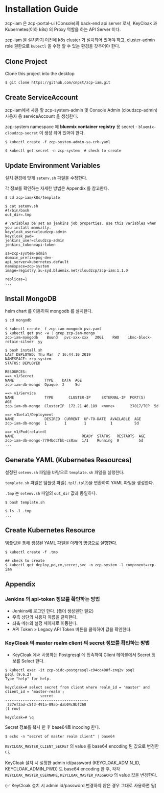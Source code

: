 # Installation Guide

zcp-iam 은 zcp-portal-ui (Console)의 back-end api server 로서, KeyCloak 과 Kubernetes(이하 k8s) 의 Proxy 역할을 하는 API Server 이다.

zcp-iam 을 설치하기 이전에 k8s cluster 가 설치되어 있어야 하고, cluster-admin role 권한으로 `kubectl` 을 수행 할 수 있는 환경을 갖추어야 한다.

## Clone Project

Clone this project into the desktop

```
$ git clone https://github.com/cnpst/zcp-iam.git
```

## Create ServiceAccount

zcp-iam에서 사용 할 zcp-system-admin 및 Console Admin (cloudzcp-admin) 사용자 용 serviceAccount 을 생성한다.

zcp-system namespace 에 **bluemix container registry** 용 secret - `bluemix-cloudzcp-secret` 이 생성 되어 있어야 한다.

```
$ kubectl create -f zcp-system-admin-sa-crb.yaml

$ kubectl get secret -n zcp-system  # check to create
```

## Update Environment Variables

설치 환경에 맞게 `setenv.sh` 파일을 수정한다.

각 정보를 확인하는 자세한 방법은 Appendix 를 참고한다.

```
$ cd zcp-iam/k8s/template

$ cat setenv.sh
#!/bin/bash
out_dir=.tmp

# variables be set as jenkins job properties. use this variables when you install manually.
keycloak_user=cloudzcp-admin
keycloak_pwd=
jenkins_user=cloudzcp-admin
jenkins_token=api-token

sa=zcp-system-admin
domain_prefix=pog-dev-
api_server=kubernetes.default
namespace=zcp-system
image=registry.au-syd.bluemix.net/cloudzcp/zcp-iam:1.1.0

replicas=1
...
```

## Install MongoDB

helm chart 를 이용하여 mongodb 를 설치한다.

```
$ cd mongodb

$ kubectl create -f zcp-iam-mongodb-pvc.yaml
$ kubectl get pvc -w | grep zcp-iam-mongo
zcp-iam-mongodb    Bound   pvc-xxx-xxx   20Gi    RWO    ibmc-block-retain-silver  yy

$ bash install.sh
LAST DEPLOYED: Thu Mar  7 16:44:10 2019
NAMESPACE: zcp-system
STATUS: DEPLOYED

RESOURCES:
==> v1/Secret
NAME              TYPE    DATA  AGE
zcp-iam-db-mongo  Opaque  2     5d

==> v1/Service
NAME              TYPE       CLUSTER-IP     EXTERNAL-IP  PORT(S)    AGE
zcp-iam-db-mongo  ClusterIP  172.21.46.189  <none>       27017/TCP  5d

==> v1beta1/Deployment
NAME              DESIRED  CURRENT  UP-TO-DATE  AVAILABLE  AGE
zcp-iam-db-mongo  1        1        1           1          5d

==> v1/Pod(related)
NAME                               READY  STATUS   RESTARTS  AGE
zcp-iam-db-mongo-7794bdcfbb-cs8xw  1/1    Running  0         5d
...
```

## Generate YAML (Kubernetes Resources)

설정된 `setenv.sh` 파일을 바탕으로 `template.sh` 파일을 실행한다.

`template.sh` 파일은 템플릿 파일(`.tpl`/`.tpl2`)을 변환하여 YAML 파일을 생성한다.

`.tmp` 는 `setenv.sh` 파일의 `out_dir` 값과 동일하다.

```
$ bash template.sh

$ ls -l .tmp
...
```

## Create Kubernetes Resource

템플릿을 통해 생성된 YAML 파일을 아래의 명령으로 실행한다.

```
$ kubectl create -f .tmp

## check to create
$ kubectl get deploy,po,cm,secret,svc -n zcp-system -l component=zcp-iam
```

## Appendix

### Jenkins 의 api-token 정보를 확인하는 방법

- Jenkins에 로그인 한다. (폴더 생성권한 필요)
- 우측 상단의 사용자 이름을 클릭한다.
- 좌측 메뉴의 설정 페이지로 이동한다.
- API Token > Legacy API Token 버튼을 클릭하여 값을 확인한다.

### ~~KeyCloak 의 master realm client 의 secret 정보를 확인하는 방법~~

- KeyCloak 에서 사용하는 Postgresql 에 접속하여 Client 테이블에서 Secret 정보를 Select 한다.

```
$ kubectl exec -it zcp-oidc-postgresql-c94cc488f-znq2v psql
psql (9.6.2)
Type "help" for help.

keycloak=# select secret from client where realm_id = 'master' and client_id = 'master-realm';
                secret
--------------------------------------
 237ef2ad-c5f3-491a-89ab-dab04c8bf268
(1 row)

keycloak=# \q
```

Secret 정보를 복사 한 후 base64로 incoding 한다.

```
$ echo -n "secret of master realm client" | base64
```

`KEYCLOAK_MASTER_CLIENT_SECRET` 의 value 를 base64 encoding 된 값으로 변경한다.

KeyCloak 설치 시 설정한 admin id/password (KEYCLOAK_ADMIN_ID, KEYCLOAK_ADMIN_PWD) 도 base64 encoding 한 후, 각각 `KEYCLOAK_MASTER_USERNAME`, `KEYCLOAK_MASTER_PASSWORD` 의 value 값을 변경한다.

(:white_check_mark: KeyCloak 설치 시 admin id/password 변경하지 않은 경우 그대로 사용하면 됨)
